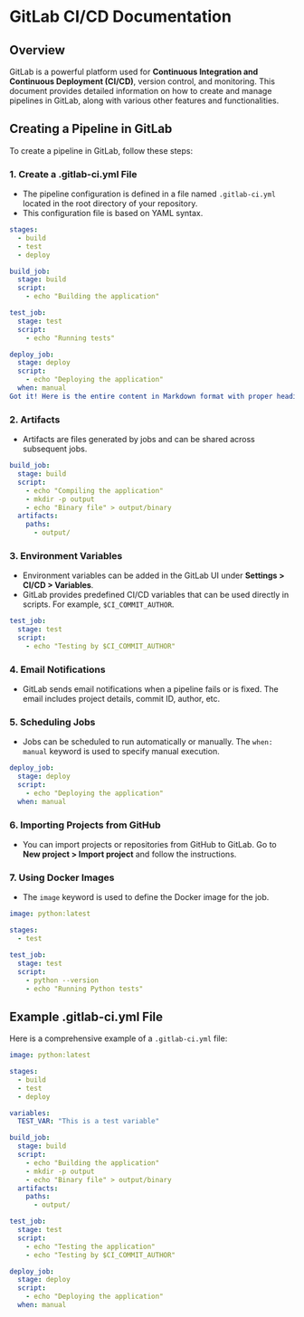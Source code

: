 # GitLab CI/CD Documentation

## Overview

GitLab is a powerful platform used for **Continuous Integration and Continuous Deployment (CI/CD)**, version control, and monitoring. This document provides detailed information on how to create and manage pipelines in GitLab, along with various other features and functionalities.

## Creating a Pipeline in GitLab

To create a pipeline in GitLab, follow these steps:

### 1. Create a .gitlab-ci.yml File
- The pipeline configuration is defined in a file named `.gitlab-ci.yml` located in the root directory of your repository.
- This configuration file is based on YAML syntax.

```yaml
stages:
  - build
  - test
  - deploy

build_job:
  stage: build
  script:
    - echo "Building the application"

test_job:
  stage: test
  script:
    - echo "Running tests"

deploy_job:
  stage: deploy
  script:
    - echo "Deploying the application"
  when: manual
Got it! Here is the entire content in Markdown format with proper headings, bold text, and bullet points:

```

### 2. Artifacts
- Artifacts are files generated by jobs and can be shared across subsequent jobs.

```yaml
build_job:
  stage: build
  script:
    - echo "Compiling the application"
    - mkdir -p output
    - echo "Binary file" > output/binary
  artifacts:
    paths:
      - output/
```

### 3. Environment Variables
- Environment variables can be added in the GitLab UI under **Settings > CI/CD > Variables**.
- GitLab provides predefined CI/CD variables that can be used directly in scripts. For example, `$CI_COMMIT_AUTHOR`.

```yaml
test_job:
  stage: test
  script:
    - echo "Testing by $CI_COMMIT_AUTHOR"
```

### 4. Email Notifications
- GitLab sends email notifications when a pipeline fails or is fixed. The email includes project details, commit ID, author, etc.

### 5. Scheduling Jobs
- Jobs can be scheduled to run automatically or manually. The `when: manual` keyword is used to specify manual execution.

```yaml
deploy_job:
  stage: deploy
  script:
    - echo "Deploying the application"
  when: manual
```

### 6. Importing Projects from GitHub
- You can import projects or repositories from GitHub to GitLab. Go to **New project > Import project** and follow the instructions.

### 7. Using Docker Images
- The `image` keyword is used to define the Docker image for the job.

```yaml
image: python:latest

stages:
  - test

test_job:
  stage: test
  script:
    - python --version
    - echo "Running Python tests"
```

## Example .gitlab-ci.yml File

Here is a comprehensive example of a `.gitlab-ci.yml` file:

```yaml
image: python:latest

stages:
  - build
  - test
  - deploy

variables:
  TEST_VAR: "This is a test variable"

build_job:
  stage: build
  script:
    - echo "Building the application"
    - mkdir -p output
    - echo "Binary file" > output/binary
  artifacts:
    paths:
      - output/

test_job:
  stage: test
  script:
    - echo "Testing the application"
    - echo "Testing by $CI_COMMIT_AUTHOR"

deploy_job:
  stage: deploy
  script:
    - echo "Deploying the application"
  when: manual
```
